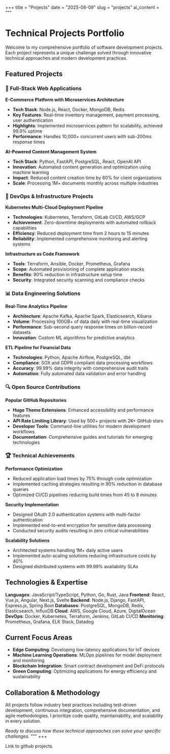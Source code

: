 +++
title = "Projects"
date = "2025-08-09"
slug = "projects"
ai_content = """
# Technical Projects Portfolio

Welcome to my comprehensive portfolio of software development projects. Each project represents a unique challenge solved through innovative technical approaches and modern development practices.

## Featured Projects

### 🚀 Full-Stack Web Applications

**E-Commerce Platform with Microservices Architecture**
- **Tech Stack**: Node.js, React, Docker, MongoDB, Redis
- **Key Features**: Real-time inventory management, payment processing, user authentication
- **Highlights**: Implemented microservices pattern for scalability, achieved 99.9% uptime
- **Performance**: Handles 10,000+ concurrent users with sub-200ms response times

**AI-Powered Content Management System**
- **Tech Stack**: Python, FastAPI, PostgreSQL, React, OpenAI API
- **Innovation**: Automated content generation and optimization using machine learning
- **Impact**: Reduced content creation time by 60% for client organizations
- **Scale**: Processing 1M+ documents monthly across multiple industries

### 🔧 DevOps & Infrastructure Projects

**Kubernetes Multi-Cloud Deployment Pipeline**
- **Technologies**: Kubernetes, Terraform, GitLab CI/CD, AWS/GCP
- **Achievement**: Zero-downtime deployments with automated rollback capabilities
- **Efficiency**: Reduced deployment time from 2 hours to 15 minutes
- **Reliability**: Implemented comprehensive monitoring and alerting systems

**Infrastructure as Code Framework**
- **Tools**: Terraform, Ansible, Docker, Prometheus, Grafana
- **Scope**: Automated provisioning of complete application stacks
- **Benefits**: 90% reduction in infrastructure setup time
- **Security**: Integrated security scanning and compliance checks

### 📊 Data Engineering Solutions

**Real-Time Analytics Pipeline**
- **Architecture**: Apache Kafka, Apache Spark, Elasticsearch, Kibana
- **Volume**: Processing 100GB+ of data daily with real-time visualization
- **Performance**: Sub-second query response times on billion-record datasets
- **Innovation**: Custom ML algorithms for predictive analytics

**ETL Pipeline for Financial Data**
- **Technologies**: Python, Apache Airflow, PostgreSQL, dbt
- **Compliance**: SOX and GDPR compliant data processing workflows
- **Accuracy**: 99.99% data integrity with comprehensive audit trails
- **Automation**: Fully automated data validation and error handling

### 🔍 Open Source Contributions

**Popular GitHub Repositories**
- **Hugo Theme Extensions**: Enhanced accessibility and performance features
- **API Rate Limiting Library**: Used by 500+ projects with 2K+ GitHub stars
- **Developer Tools**: Command-line utilities for modern development workflows
- **Documentation**: Comprehensive guides and tutorials for emerging technologies

### 🏆 Technical Achievements

**Performance Optimization**
- Reduced application load times by 75% through code optimization
- Implemented caching strategies resulting in 90% reduction in database queries
- Optimized CI/CD pipelines reducing build times from 45 to 8 minutes

**Security Implementation**
- Designed OAuth 2.0 authentication systems with multi-factor authentication
- Implemented end-to-end encryption for sensitive data processing
- Conducted security audits resulting in zero critical vulnerabilities

**Scalability Solutions**
- Architected systems handling 1M+ daily active users
- Implemented auto-scaling solutions reducing infrastructure costs by 40%
- Designed distributed systems with 99.99% availability SLAs

## Technologies & Expertise

**Languages**: JavaScript/TypeScript, Python, Go, Rust, Java
**Frontend**: React, Vue.js, Angular, Next.js, Svelte
**Backend**: Node.js, Django, FastAPI, Express.js, Spring Boot
**Databases**: PostgreSQL, MongoDB, Redis, Elasticsearch, InfluxDB
**Cloud**: AWS, Google Cloud, Azure, DigitalOcean
**DevOps**: Docker, Kubernetes, Terraform, Jenkins, GitLab CI/CD
**Monitoring**: Prometheus, Grafana, ELK Stack, Datadog

## Current Focus Areas

- **Edge Computing**: Developing low-latency applications for IoT devices
- **Machine Learning Operations**: MLOps pipelines for model deployment and monitoring
- **Blockchain Integration**: Smart contract development and DeFi protocols
- **Green Computing**: Optimizing applications for energy efficiency and sustainability

## Collaboration & Methodology

All projects follow industry best practices including test-driven development, continuous integration, comprehensive documentation, and agile methodologies. I prioritize code quality, maintainability, and scalability in every solution.

*Ready to discuss how these technical approaches can solve your specific challenges.*
"""
+++

Link to github projects.